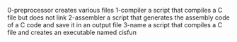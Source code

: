 0-preprocessor creates various files
1-compiler a script that compiles a C file but does not link
2-assembler a script that generates the assembly code of a C code and save it in an output file
3-name a script that compiles a C file and creates an executable named cisfun
